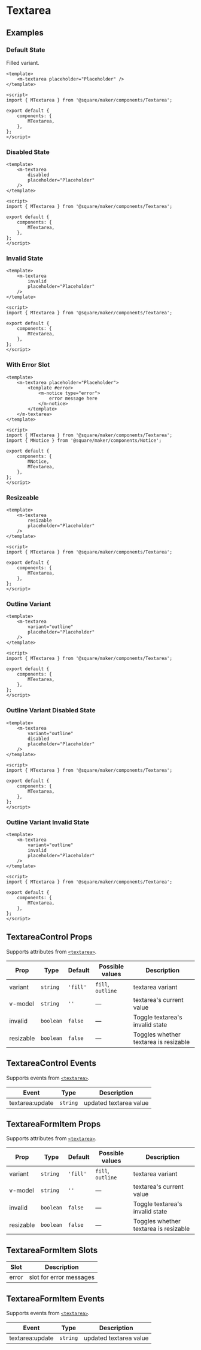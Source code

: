 # Textarea

## Examples

### Default State

Filled variant.

```vue
<template>
	<m-textarea placeholder="Placeholder" />
</template>

<script>
import { MTextarea } from '@square/maker/components/Textarea';

export default {
	components: {
		MTextarea,
	},
};
</script>
```

### Disabled State

```vue
<template>
	<m-textarea
		disabled
		placeholder="Placeholder"
	/>
</template>

<script>
import { MTextarea } from '@square/maker/components/Textarea';

export default {
	components: {
		MTextarea,
	},
};
</script>
```

### Invalid State

```vue
<template>
	<m-textarea
		invalid
		placeholder="Placeholder"
	/>
</template>

<script>
import { MTextarea } from '@square/maker/components/Textarea';

export default {
	components: {
		MTextarea,
	},
};
</script>
```

### With Error Slot

```vue
<template>
	<m-textarea placeholder="Placeholder">
		<template #error>
			<m-notice type="error">
				error message here
			</m-notice>
		</template>
	</m-textarea>
</template>

<script>
import { MTextarea } from '@square/maker/components/Textarea';
import { MNotice } from '@square/maker/components/Notice';

export default {
	components: {
		MNotice,
		MTextarea,
	},
};
</script>
```

### Resizeable

```vue
<template>
	<m-textarea
		resizable
		placeholder="Placeholder"
	/>
</template>

<script>
import { MTextarea } from '@square/maker/components/Textarea';

export default {
	components: {
		MTextarea,
	},
};
</script>
```

### Outline Variant

```vue
<template>
	<m-textarea
		variant="outline"
		placeholder="Placeholder"
	/>
</template>

<script>
import { MTextarea } from '@square/maker/components/Textarea';

export default {
	components: {
		MTextarea,
	},
};
</script>
```

### Outline Variant Disabled State

```vue
<template>
	<m-textarea
		variant="outline"
		disabled
		placeholder="Placeholder"
	/>
</template>

<script>
import { MTextarea } from '@square/maker/components/Textarea';

export default {
	components: {
		MTextarea,
	},
};
</script>
```

### Outline Variant Invalid State

```vue
<template>
	<m-textarea
		variant="outline"
		invalid
		placeholder="Placeholder"
	/>
</template>

<script>
import { MTextarea } from '@square/maker/components/Textarea';

export default {
	components: {
		MTextarea,
	},
};
</script>
```



<!-- api-tables:start -->
## TextareaControl Props

Supports attributes from [`<textarea>`](https://developer.mozilla.org/en-US/docs/Web/HTML/Element/textarea).

| Prop      | Type      | Default  | Possible values   | Description                           |
| --------- | --------- | -------- | ----------------- | ------------------------------------- |
| variant   | `string`  | `'fill'` | `fill`, `outline` | textarea variant                      |
| v-model   | `string`  | `''`     | —                 | textarea's current value              |
| invalid   | `boolean` | `false`  | —                 | Toggle textarea's invalid state       |
| resizable | `boolean` | `false`  | —                 | Toggles whether textarea is resizable |


## TextareaControl Events

Supports events from [`<textarea>`](https://developer.mozilla.org/en-US/docs/Web/HTML/Element/textarea).

| Event           | Type     | Description            |
| --------------- | -------- | ---------------------- |
| textarea:update | `string` | updated textarea value |


## TextareaFormItem Props

Supports attributes from [`<textarea>`](https://developer.mozilla.org/en-US/docs/Web/HTML/Element/textarea).

| Prop      | Type      | Default  | Possible values   | Description                           |
| --------- | --------- | -------- | ----------------- | ------------------------------------- |
| variant   | `string`  | `'fill'` | `fill`, `outline` | textarea variant                      |
| v-model   | `string`  | `''`     | —                 | textarea's current value              |
| invalid   | `boolean` | `false`  | —                 | Toggle textarea's invalid state       |
| resizable | `boolean` | `false`  | —                 | Toggles whether textarea is resizable |


## TextareaFormItem Slots

| Slot  | Description             |
| ----- | ----------------------- |
| error | slot for error messages |


## TextareaFormItem Events

Supports events from [`<textarea>`](https://developer.mozilla.org/en-US/docs/Web/HTML/Element/textarea).

| Event           | Type     | Description            |
| --------------- | -------- | ---------------------- |
| textarea:update | `string` | updated textarea value |
<!-- api-tables:end -->
